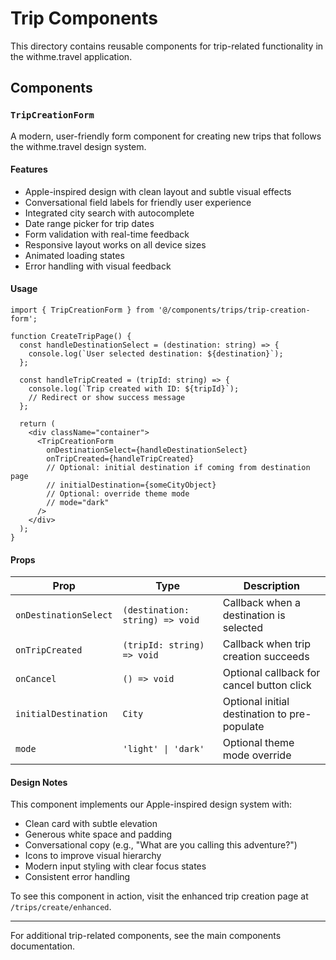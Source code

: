 # Trip Components

This directory contains reusable components for trip-related functionality in the withme.travel application.

## Components

### `TripCreationForm`

A modern, user-friendly form component for creating new trips that follows the withme.travel design system.

#### Features

- Apple-inspired design with clean layout and subtle visual effects
- Conversational field labels for friendly user experience
- Integrated city search with autocomplete
- Date range picker for trip dates
- Form validation with real-time feedback
- Responsive layout works on all device sizes
- Animated loading states
- Error handling with visual feedback

#### Usage

```tsx
import { TripCreationForm } from '@/components/trips/trip-creation-form';

function CreateTripPage() {
  const handleDestinationSelect = (destination: string) => {
    console.log(`User selected destination: ${destination}`);
  };

  const handleTripCreated = (tripId: string) => {
    console.log(`Trip created with ID: ${tripId}`);
    // Redirect or show success message
  };

  return (
    <div className="container">
      <TripCreationForm
        onDestinationSelect={handleDestinationSelect}
        onTripCreated={handleTripCreated}
        // Optional: initial destination if coming from destination page
        // initialDestination={someCityObject}
        // Optional: override theme mode
        // mode="dark"
      />
    </div>
  );
}
```

#### Props

| Prop                  | Type                            | Description                                  |
| --------------------- | ------------------------------- | -------------------------------------------- |
| `onDestinationSelect` | `(destination: string) => void` | Callback when a destination is selected      |
| `onTripCreated`       | `(tripId: string) => void`      | Callback when trip creation succeeds         |
| `onCancel`            | `() => void`                    | Optional callback for cancel button click    |
| `initialDestination`  | `City`                          | Optional initial destination to pre-populate |
| `mode`                | `'light' \| 'dark'`             | Optional theme mode override                 |

#### Design Notes

This component implements our Apple-inspired design system with:

- Clean card with subtle elevation
- Generous white space and padding
- Conversational copy (e.g., "What are you calling this adventure?")
- Icons to improve visual hierarchy
- Modern input styling with clear focus states
- Consistent error handling

To see this component in action, visit the enhanced trip creation page at `/trips/create/enhanced`.

---

For additional trip-related components, see the main components documentation.
